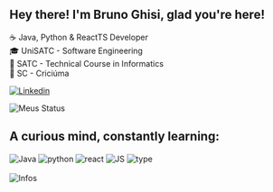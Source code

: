 
## Hey there! I'm Bruno Ghisi, glad you're here!



☕ Java, Python & ReactTS Developer <br>
🎓 UniSATC - Software Engineering <br> 
🎒 SATC - Technical Course in Informatics <br>
🌇 SC - Criciúma

[![Linkedin](https://img.shields.io/badge/LinkedIn-0077B5?style=for-the-badge&logo=linkedin&logoColor=white)](https://www.linkedin.com/in/bruno-ghisi-9b7793331/)


![Meus Status](https://github-readme-stats.vercel.app/api?username=BrunoCghisi&show_icons=true&theme=calm)


## A curious mind, constantly learning:
<div style = "display:flex"> 
    <section >
        <img align="center" alt="Java" src="https://img.shields.io/badge/Java-ED8B00?style=for-the-badge&logo=openjdk&logoColor=white" />
        <img align="center" alt="python" src="https://img.shields.io/badge/Python-14354C?style=for-the-badge&logo=python&logoColor=white" />
        <img align="center" alt="react" src="https://img.shields.io/badge/React-20232A?style=for-the-badge&logo=react&logoColor=61DAFB" />
        <img align="center" alt="JS" src="https://img.shields.io/badge/JavaScript-F7DF1E?style=for-the-badge&logo=javascript&logoColor=black" />
        <img align="center" alt="type" src="https://img.shields.io/badge/TypeScript-007ACC?style=for-the-badge&logo=typescript&logoColor=white" />
    <section >
    <br>
    <img align="center" alt="Infos" src="https://github-readme-stats.vercel.app/api/top-langs/?username=BrunocGhisi&layout=compact&theme=calm" />
</div>

